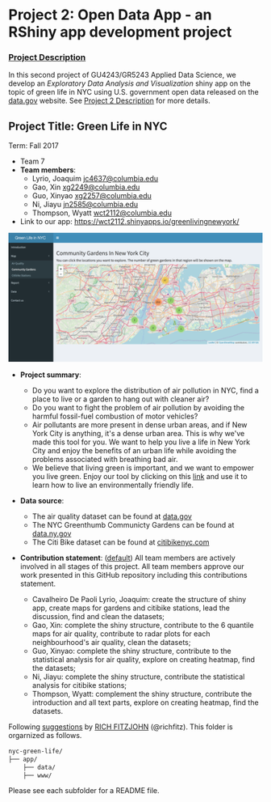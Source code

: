 # Project 2: Open Data App - an RShiny app development project
### [Project Description](doc/project2_desc.md)


In this second project of GU4243/GR5243 Applied Data Science, we develop an *Exploratory Data Analysis and Visualization* shiny app on the topic of green life in NYC using U.S. government open data released on the [data.gov](https://data.gov/) website. See [Project 2 Description](doc/project2_desc.md) for more details.  

## Project Title: Green Life in NYC
Term: Fall 2017

+ Team 7
+ **Team members**:
	+ Lyrio, Joaquim jc4637@columbia.edu
	+ Gao, Xin xg2249@columbia.edu
	+ Guo, Xinyao xg2257@columbia.edu
	+ Ni, Jiayu jn2585@columbia.edu
	+ Thompson, Wyatt wct2112@columbia.edu
+ Link to our app: https://wct2112.shinyapps.io/greenlivingnewyork/

![screenshot](doc/Screenshot-App.png)

+ **Project summary**: 
	+ Do you want to explore the distribution of air pollution in NYC, find a place to live or a garden to hang out with cleaner air? 
	+ Do you want to fight the problem of air pollution by avoiding the harmful fossil-fuel combustion of motor vehicles? 
	+ Air pollutants are more present in dense urban areas, and if New York City is anything, it's a dense urban area. This is why we've made this tool for you. We want to help you live a life in New York City and enjoy the benefits of an urban life while avoiding the problems associated with breathing bad air.
	+ We believe that living green is important, and we want to empower you live green. Enjoy our tool by clicking on this [link](https://wct2112.shinyapps.io/greenlivingnewyork/) and use it to learn how to live an environmentally friendly life. 	

+ **Data source**: 
	+ The air quality dataset can be found at [data.gov](https://data.ny.gov/)
	+ The NYC Greenthumb Communicty Gardens can be found at [data.ny.gov](https://data.ny.gov/)
	+ The Citi Bike dataset can be found at [citibikenyc.com](https://www.citibikenyc.com/system-data)
+ **Contribution statement**: ([default](doc/a_note_on_contributions.md)) All team members are actively involved in all stages of this project. All team members approve our work presented in this GitHub repository including this contributions statement.
	+ Cavalheiro De Paoli Lyrio, Joaquim: create the structure of shiny app, create maps for gardens and citibike stations, lead the discussion, find and clean the datasets; 
	+ Gao, Xin: complete the shiny structure, contribute to the 6 quantile maps for air quality, contribute to radar plots for each neighbourhood's air quality, clean the datasets;
	+ Guo, Xinyao: complete the shiny structure, contribute to the statistical analysis for air quality, explore on creating heatmap, find the datasets;
	+ Ni, Jiayu: complete the shiny structure, contribute the statistical analysis for citibike stations;
	+ Thompson, Wyatt: complement the shiny structure, contribute the introduction and all text parts, explore on creating heatmap, find the datasets. 

Following [suggestions](http://nicercode.github.io/blog/2013-04-05-projects/) by [RICH FITZJOHN](http://nicercode.github.io/about/#Team) (@richfitz). This folder is orgarnized as follows.

```
nyc-green-life/
├── app/
	├── data/
	├── www/
```

Please see each subfolder for a README file.

